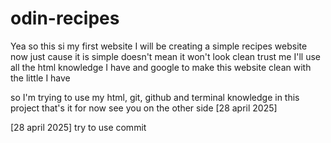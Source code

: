 # odin-recipes
Yea so this si my first website I will be creating a simple recipes website now just cause it is simple doesn't mean it won't look clean
trust me I'll use all the html knowledge I have and google to make this website clean with the little I have

so I'm trying to use my html, git, github and terminal knowledge in this project that's it for now see you on the other side 
[28 april 2025]

[28 april 2025]
try to use commit
